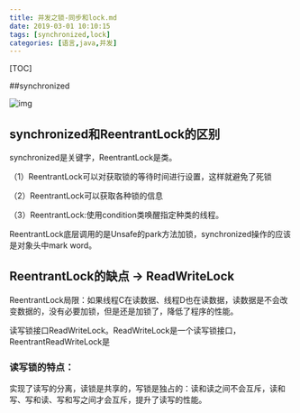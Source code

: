 ```yaml
---
title: 并发之锁-同步和lock.md
date: 2019-03-01 10:10:15
tags: [synchronized,lock]
categories: [语言,java,并发]
---
```


[TOC]

<!--more-->

##synchronized

![img](/images/并发之锁_同步和lock/2615789-08f16aeac7e0977d-20190810144050197.png)

## synchronized和ReentrantLock的区别

synchronized是关键字，ReentrantLock是类。

（1）ReentrantLock可以对获取锁的等待时间进行设置，这样就避免了死锁

（2）ReentrantLock可以获取各种锁的信息

（3）ReentrantLock:使用condition类唤醒指定种类的线程。

ReentrantLock底层调用的是Unsafe的park方法加锁，synchronized操作的应该是对象头中mark word。

## ReentrantLock的缺点 -> ReadWriteLock

ReentrantLock局限：如果线程C在读数据、线程D也在读数据，读数据是不会改变数据的，没有必要加锁，但是还是加锁了，降低了程序的性能。

读写锁接口ReadWriteLock。ReadWriteLock是一个读写锁接口，ReentrantReadWriteLock是

### 读写锁的特点：
实现了读写的分离，读锁是共享的，写锁是独占的：读和读之间不会互斥，读和写、写和读、写和写之间才会互斥，提升了读写的性能。
